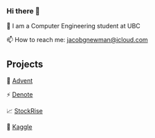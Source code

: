 ### Hi there 👋

📘 I am a Computer Engineering student at UBC

📫 How to reach me: jacobgnewman@icloud.com

## Projects

:christmas_tree: [Advent](https://github.com/MountainGray/advent)

⚡ [Denote](https://github.com/MountainGray/Denote)

📈 [StockRise](https://github.com/MountainGray/StockRise)

🌱 [Kaggle](https://www.kaggle.com/mountainrose)
